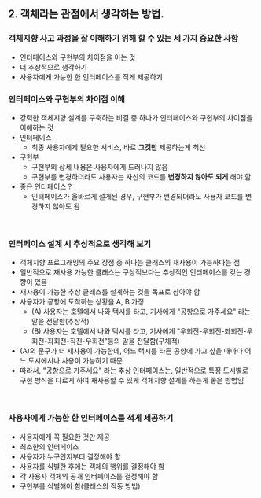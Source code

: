 ## 2. 객체라는 관점에서 생각하는 방법.
### 객체지향 사고 과정을 잘 이해하기 위해 할 수 있는 세 가지 중요한 사항
  - 인터페이스와 구현부의 차이점을 아는 것
  - 더 추상적으로 생각하기
  - 사용자에게 가능한 한 인터페이스를 적게 제공하기
  
### 인터페이스와 구현부의 차이점 이해
  - 강력한 객체지향 설계를 구축하는 비결 중 하나가 인터페이스와 구현부의 차이점을 이해하는 것
  - 인터페이스
    - 최종 사용자에게 필요한 서비스, 바로 **그것만** 제공하는게 최선
  - 구현부
    - 구현부의 상세 내용은 사용자에게 드러나지 않음
    - 구현부를 변경하더라도 사용자는 자신의 코드를 **변경하지 않아도 되게** 해야 함
  - 좋은 인터페이스 ?
    - 인터페이스가 올바르게 설계된 경우, 구현부가 변경되더라도 사용자 코드를 변경하지 않아도 됨

<br>

### 인터페이스 설계 시 추상적으로 생각해 보기
  - 객체지향 프로그래밍의 주요 장점 중 하나는 클래스의 재사용이 가능하다는 점
  - 일반적으로 재사용 가능한 클래스는 구상적보다는 추상적인 인터페이스를 갖는 경향이 있음
  - 재사용이 가능한 추상 클래스를 설계하는 것을 목표로 삼아야 함
  - 사용자가 공항에 도착하는 상황을 A, B 가정
    - (A) 사용자는 호텔에서 나와 택시를 타고, 기사에게 "공항으로 가주세요" 라는 말을 전달함(추상적)
    - (B) 사용자는 호텔에서 나와 택시를 타고, 기사에게 "우회전-우회전-좌회전-우회전-좌회전-직진-우회전"등의 말을 전달함(구체적)
  - (A)의 문구가 더 재사용이 가능한데, 어느 택시를 타든 공항에 가고 싶을 때마다 어느 도시에서나 사용이 가능하기 때문
  - 따라서, "공항으로 가주세요" 라는 추상 인터페이스는, 일반적으로 특정 도시별로 구현 방식을 다르게 하여 재사용할 수 있게 객체지향 설계를 하는게 좋은 방법임
  
<br>

### 사용자에게 가능한 한 인터페이스를 적게 제공하기
  - 사용자에게 꼭 필요한 것만 제공
  - 최소한의 인터페이스
  - 사용자가 누구인지부터 결정해야 함
  - 사용자를 식별한 후에는 객체의 행위를 결정해야 함
  - 각 사용자 객체의 공개 인터페이스를 결정해야 함
  - 구현부를 식별해야 함(클래스의 작동 방법)
  
  

